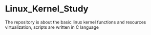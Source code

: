 # Linux_Kernel_Study
The repository is about the basic linux kernel functions and resources virtualization, scripts are written in C language
